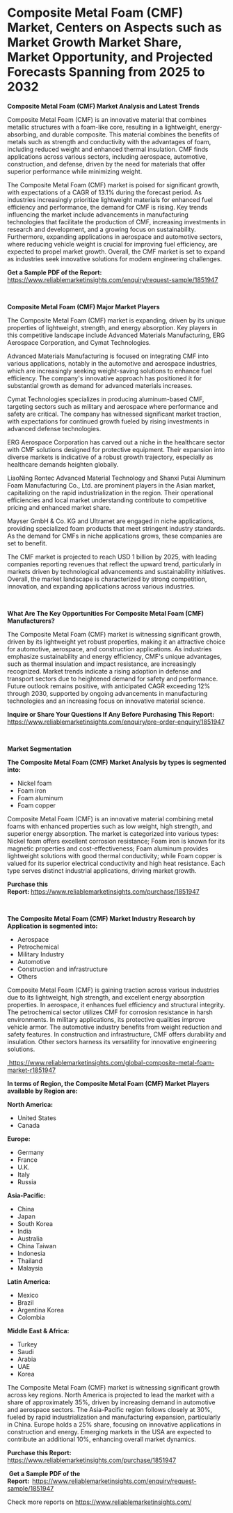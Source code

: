 <p><h1>Composite Metal Foam (CMF) Market, Centers on Aspects such as Market Growth Market Share, Market Opportunity, and Projected Forecasts Spanning from 2025 to 2032</h1></p><p><strong>Composite Metal Foam (CMF) Market Analysis and Latest Trends</strong></p>
<p><p>Composite Metal Foam (CMF) is an innovative material that combines metallic structures with a foam-like core, resulting in a lightweight, energy-absorbing, and durable composite. This material combines the benefits of metals such as strength and conductivity with the advantages of foam, including reduced weight and enhanced thermal insulation. CMF finds applications across various sectors, including aerospace, automotive, construction, and defense, driven by the need for materials that offer superior performance while minimizing weight.</p><p>The Composite Metal Foam (CMF) market is poised for significant growth, with expectations of a CAGR of 13.1% during the forecast period. As industries increasingly prioritize lightweight materials for enhanced fuel efficiency and performance, the demand for CMF is rising. Key trends influencing the market include advancements in manufacturing technologies that facilitate the production of CMF, increasing investments in research and development, and a growing focus on sustainability. Furthermore, expanding applications in aerospace and automotive sectors, where reducing vehicle weight is crucial for improving fuel efficiency, are expected to propel market growth. Overall, the CMF market is set to expand as industries seek innovative solutions for modern engineering challenges.</p></p>
<p><strong>Get a Sample PDF of the Report:&nbsp;</strong> <a href="https://www.reliablemarketinsights.com/enquiry/request-sample/1851947?utm_campaign=2112&utm_medium=2&utm_source=Github&utm_content=ia&utm_term=03022025&utm_id=composite-metal-foam-cmf">https://www.reliablemarketinsights.com/enquiry/request-sample/1851947</a></p>
<p>&nbsp;</p>
<p><strong>Composite Metal Foam (CMF) Major Market Players</strong></p>
<p><p>The Composite Metal Foam (CMF) market is expanding, driven by its unique properties of lightweight, strength, and energy absorption. Key players in this competitive landscape include Advanced Materials Manufacturing, ERG Aerospace Corporation, and Cymat Technologies.</p><p>Advanced Materials Manufacturing is focused on integrating CMF into various applications, notably in the automotive and aerospace industries, which are increasingly seeking weight-saving solutions to enhance fuel efficiency. The company's innovative approach has positioned it for substantial growth as demand for advanced materials increases.</p><p>Cymat Technologies specializes in producing aluminum-based CMF, targeting sectors such as military and aerospace where performance and safety are critical. The company has witnessed significant market traction, with expectations for continued growth fueled by rising investments in advanced defense technologies.</p><p>ERG Aerospace Corporation has carved out a niche in the healthcare sector with CMF solutions designed for protective equipment. Their expansion into diverse markets is indicative of a robust growth trajectory, especially as healthcare demands heighten globally.</p><p>LiaoNing Rontec Advanced Material Technology and Shanxi Putai Aluminum Foam Manufacturing Co., Ltd. are prominent players in the Asian market, capitalizing on the rapid industrialization in the region. Their operational efficiencies and local market understanding contribute to competitive pricing and enhanced market share.</p><p>Mayser GmbH & Co. KG and Ultramet are engaged in niche applications, providing specialized foam products that meet stringent industry standards. As the demand for CMFs in niche applications grows, these companies are set to benefit.</p><p>The CMF market is projected to reach USD 1 billion by 2025, with leading companies reporting revenues that reflect the upward trend, particularly in markets driven by technological advancements and sustainability initiatives. Overall, the market landscape is characterized by strong competition, innovation, and expanding applications across various industries.</p></p>
<p>&nbsp;</p>
<p><strong>What Are The Key Opportunities For Composite Metal Foam (CMF) Manufacturers?</strong></p>
<p><p>The Composite Metal Foam (CMF) market is witnessing significant growth, driven by its lightweight yet robust properties, making it an attractive choice for automotive, aerospace, and construction applications. As industries emphasize sustainability and energy efficiency, CMF's unique advantages, such as thermal insulation and impact resistance, are increasingly recognized. Market trends indicate a rising adoption in defense and transport sectors due to heightened demand for safety and performance. Future outlook remains positive, with anticipated CAGR exceeding 12% through 2030, supported by ongoing advancements in manufacturing technologies and an increasing focus on innovative material science.</p></p>
<p><strong>Inquire or Share Your Questions If Any Before Purchasing This Report:</strong> <a href="https://www.reliablemarketinsights.com/enquiry/pre-order-enquiry/1851947?utm_campaign=2112&utm_medium=2&utm_source=Github&utm_content=ia&utm_term=03022025&utm_id=composite-metal-foam-cmf">https://www.reliablemarketinsights.com/enquiry/pre-order-enquiry/1851947</a></p>
<p>&nbsp;</p>
<p><strong>Market Segmentation</strong></p>
<p><strong>The Composite Metal Foam (CMF) Market Analysis by types is segmented into:</strong></p>
<p><ul><li>Nickel foam</li><li>Foam iron</li><li>Foam aluminum</li><li>Foam copper</li></ul></p>
<p><p>Composite Metal Foam (CMF) is an innovative material combining metal foams with enhanced properties such as low weight, high strength, and superior energy absorption. The market is categorized into various types: Nickel foam offers excellent corrosion resistance; Foam iron is known for its magnetic properties and cost-effectiveness; Foam aluminum provides lightweight solutions with good thermal conductivity; while Foam copper is valued for its superior electrical conductivity and high heat resistance. Each type serves distinct industrial applications, driving market growth.</p></p>
<p><strong>Purchase this Report:&nbsp;</strong><a href="https://www.reliablemarketinsights.com/purchase/1851947?utm_campaign=2112&utm_medium=2&utm_source=Github&utm_content=ia&utm_term=03022025&utm_id=composite-metal-foam-cmf">https://www.reliablemarketinsights.com/purchase/1851947</a></p>
<p>&nbsp;</p>
<p><strong>The Composite Metal Foam (CMF) Market Industry Research by Application is segmented into:</strong></p>
<p><ul><li>Aerospace</li><li>Petrochemical</li><li>Military Industry</li><li>Automotive</li><li>Construction and infrastructure</li><li>Others</li></ul></p>
<p><p>Composite Metal Foam (CMF) is gaining traction across various industries due to its lightweight, high strength, and excellent energy absorption properties. In aerospace, it enhances fuel efficiency and structural integrity. The petrochemical sector utilizes CMF for corrosion resistance in harsh environments. In military applications, its protective qualities improve vehicle armor. The automotive industry benefits from weight reduction and safety features. In construction and infrastructure, CMF offers durability and insulation. Other sectors harness its versatility for innovative engineering solutions.</p></p>
<p><a href="https://www.reliablemarketinsights.com/global-composite-metal-foam-market-r1851947?utm_campaign=2112&utm_medium=2&utm_source=Github&utm_content=ia&utm_term=03022025&utm_id=composite-metal-foam-cmf">&nbsp;https://www.reliablemarketinsights.com/global-composite-metal-foam-market-r1851947</a></p>
<p><strong>In terms of Region, the Composite Metal Foam (CMF) Market Players available by Region are:</strong></p>
<p>
    <p> <strong> North America: </strong>
        <ul>
            <li>United States</li>
            <li>Canada</li>
        </ul>
        </p> 
    <p> <strong> Europe: </strong>
        <ul>
            <li>Germany</li>
            <li>France</li>
            <li>U.K.</li>
            <li>Italy</li>
            <li>Russia</li>
        </ul>
        </p> 
    <p> <strong> Asia-Pacific: </strong>
        <ul>
            <li>China</li>
            <li>Japan</li>
            <li>South Korea</li>
            <li>India</li>
            <li>Australia</li>
            <li>China Taiwan</li>
            <li>Indonesia</li>
            <li>Thailand</li>
            <li>Malaysia</li>
        </ul>
        </p> 
    <p> <strong> Latin America: </strong>
        <ul>
            <li>Mexico</li>
            <li>Brazil</li>
            <li>Argentina Korea</li>
            <li>Colombia</li>
        </ul>
        </p> 
    <p> <strong> Middle East & Africa: </strong>
        <ul>
            <li>Turkey</li>
            <li>Saudi</li>
            <li>Arabia</li>
            <li>UAE</li>
            <li>Korea</li>
        </ul>
    </p>
    </p>
<p><p>The Composite Metal Foam (CMF) market is witnessing significant growth across key regions. North America is projected to lead the market with a share of approximately 35%, driven by increasing demand in automotive and aerospace sectors. The Asia-Pacific region follows closely at 30%, fueled by rapid industrialization and manufacturing expansion, particularly in China. Europe holds a 25% share, focusing on innovative applications in construction and energy. Emerging markets in the USA are expected to contribute an additional 10%, enhancing overall market dynamics.</p></p>
<p><strong>Purchase this Report: </strong><a href="https://www.reliablemarketinsights.com/purchase/1851947?utm_campaign=2112&utm_medium=2&utm_source=Github&utm_content=ia&utm_term=03022025&utm_id=composite-metal-foam-cmf">https://www.reliablemarketinsights.com/purchase/1851947</a></p>
<p>&nbsp;<strong>Get a Sample PDF of the Report:&nbsp;&nbsp;</strong><a href="https://www.reliablemarketinsights.com/enquiry/request-sample/1851947?utm_campaign=2112&utm_medium=2&utm_source=Github&utm_content=ia&utm_term=03022025&utm_id=composite-metal-foam-cmf">https://www.reliablemarketinsights.com/enquiry/request-sample/1851947</a></p>
<p><strong></strong></p>
<p>Check more reports on <a href="https://www.reliablemarketinsights.com/?utm_campaign=2112&utm_medium=2&utm_source=Github&utm_content=ia&utm_term=03022025&utm_id=composite-metal-foam-cmf">https://www.reliablemarketinsights.com/</a></p>